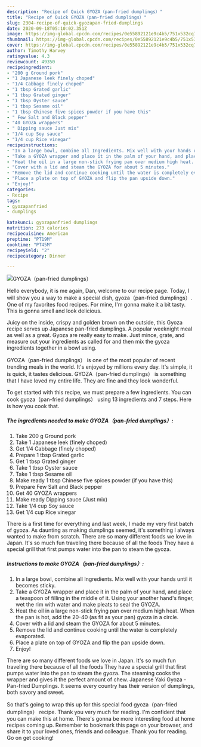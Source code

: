 ```yaml
---
description: "Recipe of Quick GYOZA（pan-fried dumplings）"
title: "Recipe of Quick GYOZA（pan-fried dumplings）"
slug: 2304-recipe-of-quick-gyozapan-fried-dumplings
date: 2020-09-18T05:10:02.351Z
image: https://img-global.cpcdn.com/recipes/0e55892121e9c4b5/751x532cq70/gyozapan-fried-dumplings-recipe-main-photo.jpg
thumbnail: https://img-global.cpcdn.com/recipes/0e55892121e9c4b5/751x532cq70/gyozapan-fried-dumplings-recipe-main-photo.jpg
cover: https://img-global.cpcdn.com/recipes/0e55892121e9c4b5/751x532cq70/gyozapan-fried-dumplings-recipe-main-photo.jpg
author: Timothy Harvey
ratingvalue: 4.3
reviewcount: 49350
recipeingredient:
- "200 g Ground pork"
- "1 Japanese leek finely choped"
- "1/4 Cabbage finely choped"
- "1 tbsp Grated garlic"
- "1 tbsp Grated ginger"
- "1 tbsp Oyster sauce"
- "1 tbsp Sesame oil"
- "1 tbsp Chinese five spices powder if you have this"
- " Few Salt and Black pepper"
- "40 GYOZA wrappers"
- " Dipping sauce Just mix"
- "1/4 cup Soy sauce"
- "1/4 cup Rice vinegar"
recipeinstructions:
- "In a large bowl, combine all Ingredients. Mix well with your hands until it becomes sticky."
- "Take a GYOZA wrapper and place it in the palm of your hand, and place a teaspoon of filling in the middle of it. Using your another hand&#39;s finger, wet the rim with water and make pleats to seal the GYOZA."
- "Heat the oil in a large non-stick frying pan over medium high heat. When the pan is hot, add the 20-40 (as fit as your pan) gyoza in a circle."
- "Cover with a lid and steam the GYOZA for about 5 minutes."
- "Remove the lid and continue cooking until the water is completely evaporated."
- "Place a plate on top of GYOZA and flip the pan upside down."
- "Enjoy!"
categories:
- Recipe
tags:
- gyozapanfried
- dumplings

katakunci: gyozapanfried dumplings 
nutrition: 273 calories
recipecuisine: American
preptime: "PT19M"
cooktime: "PT45M"
recipeyield: "2"
recipecategory: Dinner

---
```



![GYOZA（pan-fried dumplings）](https://img-global.cpcdn.com/recipes/0e55892121e9c4b5/751x532cq70/gyozapan-fried-dumplings-recipe-main-photo.jpg)

Hello everybody, it is me again, Dan, welcome to our recipe page. Today, I will show you a way to make a special dish, gyoza（pan-fried dumplings）. One of my favorites food recipes. For mine, I'm gonna make it a bit tasty. This is gonna smell and look delicious.

Juicy on the inside, crispy and golden brown on the outside, this Gyoza recipe serves up Japanese pan-fried dumplings. A popular weeknight meal as well as a great. Gyoza are really easy to make. Just mince, grate, and measure out your ingredients as called for and then mix the gyoza ingredients together in a bowl using.

GYOZA（pan-fried dumplings） is one of the most popular of recent trending meals in the world. It's enjoyed by millions every day. It's simple, it is quick, it tastes delicious. GYOZA（pan-fried dumplings） is something that I have loved my entire life. They are fine and they look wonderful.


To get started with this recipe, we must prepare a few ingredients. You can cook gyoza（pan-fried dumplings） using 13 ingredients and 7 steps. Here is how you cook that.

<!--inarticleads1-->

##### The ingredients needed to make GYOZA（pan-fried dumplings）:

1. Take 200 g Ground pork
1. Take 1 Japanese leek (finely choped)
1. Get 1/4 Cabbage (finely choped)
1. Prepare 1 tbsp Grated garlic
1. Get 1 tbsp Grated ginger
1. Take 1 tbsp Oyster sauce
1. Take 1 tbsp Sesame oil
1. Make ready 1 tbsp Chinese five spices powder (if you have this)
1. Prepare  Few Salt and Black pepper
1. Get 40 GYOZA wrappers
1. Make ready  Dipping sauce (Just mix)
1. Take 1/4 cup Soy sauce
1. Get 1/4 cup Rice vinegar


There is a first time for everything and last week, I made my very first batch of gyoza. As daunting as making dumplings seemed, it&#39;s something I always wanted to make from scratch. There are so many different foods we love in Japan. It&#39;s so much fun traveling there because of all the foods They have a special grill that first pumps water into the pan to steam the gyoza. 

<!--inarticleads2-->

##### Instructions to make GYOZA（pan-fried dumplings）:

1. In a large bowl, combine all Ingredients. Mix well with your hands until it becomes sticky.
1. Take a GYOZA wrapper and place it in the palm of your hand, and place a teaspoon of filling in the middle of it. Using your another hand&#39;s finger, wet the rim with water and make pleats to seal the GYOZA.
1. Heat the oil in a large non-stick frying pan over medium high heat. When the pan is hot, add the 20-40 (as fit as your pan) gyoza in a circle.
1. Cover with a lid and steam the GYOZA for about 5 minutes.
1. Remove the lid and continue cooking until the water is completely evaporated.
1. Place a plate on top of GYOZA and flip the pan upside down.
1. Enjoy!


There are so many different foods we love in Japan. It&#39;s so much fun traveling there because of all the foods They have a special grill that first pumps water into the pan to steam the gyoza. The steaming cooks the wrapper and gives it the perfect amount of chew. Japanese Yaki Gyoza - Pan-fried Dumplings. It seems every country has their version of dumplings, both savory and sweet. 

So that's going to wrap this up for this special food gyoza（pan-fried dumplings） recipe. Thank you very much for reading. I'm confident that you can make this at home. There's gonna be more interesting food at home recipes coming up. Remember to bookmark this page on your browser, and share it to your loved ones, friends and colleague. Thank you for reading. Go on get cooking!
